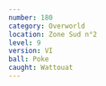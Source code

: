 ```yaml
---
number: 180
category: Overworld
location: Zone Sud n°2
level: 9
version: VI
ball: Poke
caught: Wattouat
---
```

